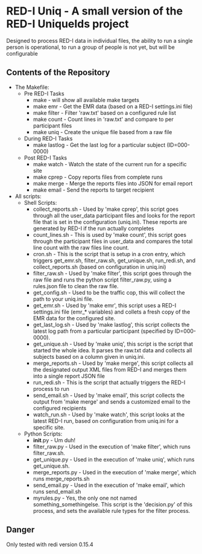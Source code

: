 # RED-I Uniq - A small version of the RED-I UniqueIds project
Designed to process RED-I data in individual files, the ability to run a single
person is operational, to run a group of people is not yet, but will be configurable

## Contents of the Repository
* The Makefile:
	* Pre RED-I Tasks
		* make - will show all available make targets
		* make emr - Get the EMR data (based on a RED-I settings.ini file)
		* make filter - Filter 'raw.txt' based on a configured rule list
		* make count - Count lines in 'raw.txt' and compare to per participant files
		* make uniq - Create the unique file based from a raw file
	* During RED-I Tasks
		* make lastlog - Get the last log for a particular subject (ID=000-0000)
	* Post RED-I Tasks
		* make watch - Watch the state of the current run for a specific site
		* make cprep - Copy reports files from complete runs
		* make merge - Merge the reports files into JSON for email report
		* make email - Send the reports to target recipient
* All scripts:
	* Shell Scripts:
		* collect_reports.sh - Used by 'make cprep', this script goes through all the user_data participant files and looks for the report file that is set in the configuration (uniq.ini). These reports are generated by RED-I if the run actually completes
		* count_lines.sh - This is used by 'make count', this script goes through the participant files in user_data and compares the total line count with the raw files line count.
		* cron.sh - This is the script that is setup in a cron entry, which triggers get_emr.sh, filter_raw.sh, get_unique.sh, run_redi.sh, and collect_reports.sh (based on configuration in uniq.ini)
		* filter_raw.sh - Used by 'make filter', this script goes through the raw file and runs the python script filter_raw.py, using a rules.json file to clean the raw file.
		* get_config.sh - Used to be the traffic cop, this will collect the path to your uniq.ini file.
		* get_emr.sh - Used by 'make emr', this script uses a RED-I settings.ini file (emr_* variables) and collets a fresh copy of the EMR data for the configured site.
		* get_last_log.sh - Used by 'make lastlog', this script collects the latest log path from a particular participant (specified by ID=000-0000).
		* get_unique.sh - Used by 'make uniq', this script is the script that started the whole idea. It parses the raw.txt data and collects all subjects based on a column given in uniq.ini.
		* merge_reports.sh - Used by 'make merge', this script collects all the designated output XML files from RED-I and merges them into a single report JSON file
		* run_redi.sh - This is the script that actually triggers the RED-I process to run
		* send_email.sh - Used by 'make email', this script collects the output from 'make merge' and sends a customized email to the configured recipients
		* watch_run.sh - Used by 'make watch', this script looks at the latest RED-I run, based on configuration from uniq.ini for a specific site.
	* Python Scripts:
		* __init__.py - Um duh!
		* filter_raw.py - Used in the execution of 'make filter', which runs filter_raw.sh.
		* get_unique.py - Used in the execution of 'make uniq', which runs get_unique.sh.
		* merge_reports.py - Used in the execution of 'make merge', which runs merge_reports.sh
		* send_email.py - Used in the execution of 'make email', which runs send_email.sh
		* myrules.py - Yes, the only one not named something_somethingelse. This script is the 'decision.py' of this process, and sets the available rule types for the filter process.
		
## Danger
Only tested with redi version 0.15.4
